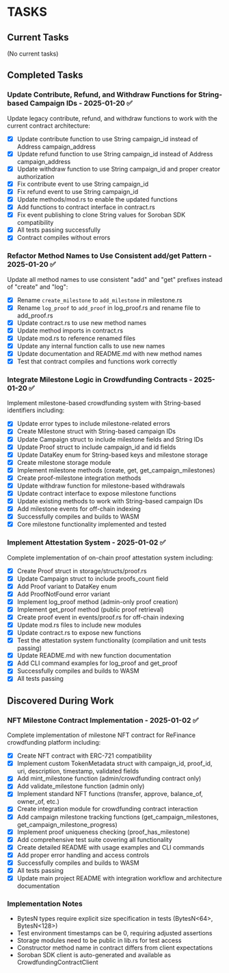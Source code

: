 # TASKS

## Current Tasks

(No current tasks)

## Completed Tasks

### Update Contribute, Refund, and Withdraw Functions for String-based Campaign IDs - 2025-01-20 ✅
Update legacy contribute, refund, and withdraw functions to work with the current contract architecture:
- [x] Update contribute function to use String campaign_id instead of Address campaign_address
- [x] Update refund function to use String campaign_id instead of Address campaign_address  
- [x] Update withdraw function to use String campaign_id and proper creator authorization
- [x] Fix contribute event to use String campaign_id
- [x] Fix refund event to use String campaign_id
- [x] Update methods/mod.rs to enable the updated functions
- [x] Add functions to contract interface in contract.rs
- [x] Fix event publishing to clone String values for Soroban SDK compatibility
- [x] All tests passing successfully
- [x] Contract compiles without errors

### Refactor Method Names to Use Consistent add/get Pattern - 2025-01-20 ✅
Update all method names to use consistent "add" and "get" prefixes instead of "create" and "log":
- [x] Rename `create_milestone` to `add_milestone` in milestone.rs
- [x] Rename `log_proof` to `add_proof` in log_proof.rs and rename file to add_proof.rs
- [x] Update contract.rs to use new method names
- [x] Update method imports in contract.rs
- [x] Update mod.rs to reference renamed files
- [x] Update any internal function calls to use new names
- [x] Update documentation and README.md with new method names
- [x] Test that contract compiles and functions work correctly

### Integrate Milestone Logic in Crowdfunding Contracts - 2025-01-20 ✅
Implement milestone-based crowdfunding system with String-based identifiers including:
- [x] Update error types to include milestone-related errors
- [x] Create Milestone struct with String-based campaign IDs
- [x] Update Campaign struct to include milestone fields and String IDs
- [x] Update Proof struct to include campaign_id and id fields
- [x] Update DataKey enum for String-based keys and milestone storage
- [x] Create milestone storage module
- [x] Implement milestone methods (create, get, get_campaign_milestones)
- [x] Create proof-milestone integration methods
- [x] Update withdraw function for milestone-based withdrawals
- [x] Update contract interface to expose milestone functions
- [x] Update existing methods to work with String-based campaign IDs
- [x] Add milestone events for off-chain indexing
- [x] Successfully compiles and builds to WASM
- [x] Core milestone functionality implemented and tested

### Implement Attestation System - 2025-01-02 ✅
Complete implementation of on-chain proof attestation system including:
- [x] Create Proof struct in storage/structs/proof.rs
- [x] Update Campaign struct to include proofs_count field  
- [x] Add Proof variant to DataKey enum
- [x] Add ProofNotFound error variant
- [x] Implement log_proof method (admin-only proof creation)
- [x] Implement get_proof method (public proof retrieval)
- [x] Create proof event in events/proof.rs for off-chain indexing
- [x] Update mod.rs files to include new modules
- [x] Update contract.rs to expose new functions
- [x] Test the attestation system functionality (compilation and unit tests passing)
- [x] Update README.md with new function documentation
- [x] Add CLI command examples for log_proof and get_proof
- [x] Successfully compiles and builds to WASM
- [x] All tests passing

## Discovered During Work

### NFT Milestone Contract Implementation - 2025-01-02 ✅
Complete implementation of milestone NFT contract for ReFinance crowdfunding platform including:
- [x] Create NFT contract with ERC-721 compatibility
- [x] Implement custom TokenMetadata struct with campaign_id, proof_id, uri, description, timestamp, validated fields
- [x] Add mint_milestone function (admin/crowdfunding contract only)
- [x] Add validate_milestone function (admin only)
- [x] Implement standard NFT functions (transfer, approve, balance_of, owner_of, etc.)
- [x] Create integration module for crowdfunding contract interaction
- [x] Add campaign milestone tracking functions (get_campaign_milestones, get_campaign_milestone_progress)
- [x] Implement proof uniqueness checking (proof_has_milestone)
- [x] Add comprehensive test suite covering all functionality
- [x] Create detailed README with usage examples and CLI commands
- [x] Add proper error handling and access controls
- [x] Successfully compiles and builds to WASM
- [x] All tests passing
- [x] Update main project README with integration workflow and architecture documentation

### Implementation Notes
- BytesN types require explicit size specification in tests (BytesN<64>, BytesN<128>)
- Test environment timestamps can be 0, requiring adjusted assertions
- Storage modules need to be public in lib.rs for test access
- Constructor method name in contract differs from client expectations
- Soroban SDK client is auto-generated and available as CrowdfundingContractClient